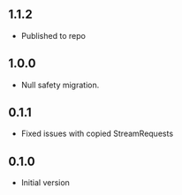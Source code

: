 ## 1.1.2

- Published to repo

## 1.0.0

- Null safety migration.

## 0.1.1

- Fixed issues with copied StreamRequests

## 0.1.0

- Initial version
